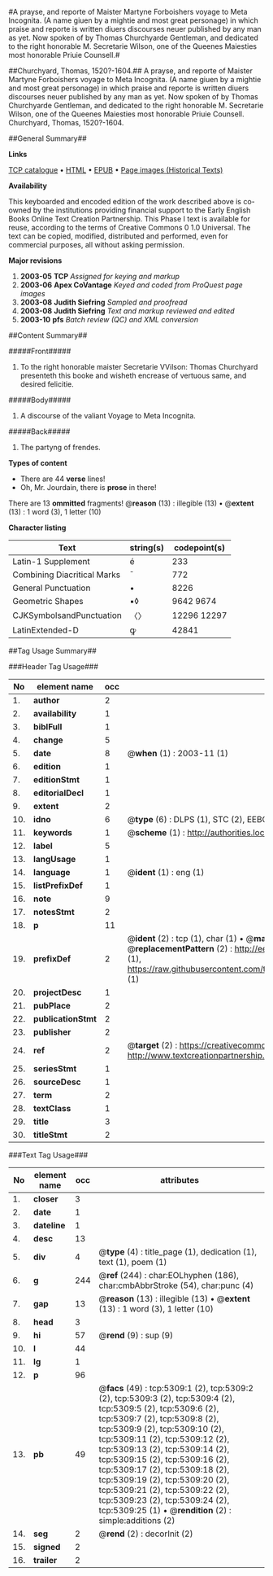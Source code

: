 #A prayse, and reporte of Maister Martyne Forboishers voyage to Meta Incognita. (A name giuen by a mightie and most great personage) in which praise and reporte is written diuers discourses neuer published by any man as yet. Now spoken of by Thomas Churchyarde Gentleman, and dedicated to the right honorable M. Secretarie Wilson, one of the Queenes Maiesties most honorable Priuie Counsell.#

##Churchyard, Thomas, 1520?-1604.##
A prayse, and reporte of Maister Martyne Forboishers voyage to Meta Incognita. (A name giuen by a mightie and most great personage) in which praise and reporte is written diuers discourses neuer published by any man as yet. Now spoken of by Thomas Churchyarde Gentleman, and dedicated to the right honorable M. Secretarie Wilson, one of the Queenes Maiesties most honorable Priuie Counsell.
Churchyard, Thomas, 1520?-1604.

##General Summary##

**Links**

[TCP catalogue](http://www.ota.ox.ac.uk/tcp/)  • 
[HTML](http://tei.it.ox.ac.uk/tcp/Texts-HTML/free/A18/A18761.html)  • 
[EPUB](http://tei.it.ox.ac.uk/tcp/Texts-EPUB/free/A18/A18761.epub) • 
[Page images (Historical Texts)](https://data.historicaltexts.jisc.ac.uk/view?pubId=eebo-99840779e&pageId=eebo-99840779e-5309-1)

**Availability**

This keyboarded and encoded edition of the
	       work described above is co-owned by the institutions
	       providing financial support to the Early English Books
	       Online Text Creation Partnership. This Phase I text is
	       available for reuse, according to the terms of Creative
	       Commons 0 1.0 Universal. The text can be copied,
	       modified, distributed and performed, even for
	       commercial purposes, all without asking permission.

**Major revisions**

1. __2003-05__ __TCP__ *Assigned for keying and markup*
1. __2003-06__ __Apex CoVantage__ *Keyed and coded from ProQuest page images*
1. __2003-08__ __Judith Siefring__ *Sampled and proofread*
1. __2003-08__ __Judith Siefring__ *Text and markup reviewed and edited*
1. __2003-10__ __pfs__ *Batch review (QC) and XML conversion*

##Content Summary##

#####Front#####

1. To the right honorable maister Secretarie VVilson: Thomas Churchyard presenteth this booke and wisheth encrease of vertuous same, and desired felicitie.

#####Body#####

1. A discourse of the valiant Voyage to Meta Incognita.

#####Back#####

1. The partyng of frendes.

**Types of content**

  * There are 44 **verse** lines!
  * Oh, Mr. Jourdain, there is **prose** in there!

There are 13 **ommitted** fragments! 
 @__reason__ (13) : illegible (13)  •  @__extent__ (13) : 1 word (3), 1 letter (10)

**Character listing**


|Text|string(s)|codepoint(s)|
|---|---|---|
|Latin-1 Supplement|é|233|
|Combining             Diacritical Marks|̄|772|
|General Punctuation|•|8226|
|Geometric Shapes|▪◊|9642 9674|
|CJKSymbolsandPunctuation|〈〉|12296 12297|
|LatinExtended-D|ꝙ|42841|

##Tag Usage Summary##

###Header Tag Usage###

|No|element name|occ|attributes|
|---|---|---|---|
|1.|__author__|2||
|2.|__availability__|1||
|3.|__biblFull__|1||
|4.|__change__|5||
|5.|__date__|8| @__when__ (1) : 2003-11 (1)|
|6.|__edition__|1||
|7.|__editionStmt__|1||
|8.|__editorialDecl__|1||
|9.|__extent__|2||
|10.|__idno__|6| @__type__ (6) : DLPS (1), STC (2), EEBO-CITATION (1), PROQUEST (1), VID (1)|
|11.|__keywords__|1| @__scheme__ (1) : http://authorities.loc.gov/ (1)|
|12.|__label__|5||
|13.|__langUsage__|1||
|14.|__language__|1| @__ident__ (1) : eng (1)|
|15.|__listPrefixDef__|1||
|16.|__note__|9||
|17.|__notesStmt__|2||
|18.|__p__|11||
|19.|__prefixDef__|2| @__ident__ (2) : tcp (1), char (1)  •  @__matchPattern__ (2) : ([0-9\-]+):([0-9IVX]+) (1), (.+) (1)  •  @__replacementPattern__ (2) : http://eebo.chadwyck.com/downloadtiff?vid=$1&page=$2 (1), https://raw.githubusercontent.com/textcreationpartnership/Texts/master/tcpchars.xml#$1 (1)|
|20.|__projectDesc__|1||
|21.|__pubPlace__|2||
|22.|__publicationStmt__|2||
|23.|__publisher__|2||
|24.|__ref__|2| @__target__ (2) : https://creativecommons.org/publicdomain/zero/1.0/ (1), http://www.textcreationpartnership.org/docs/. (1)|
|25.|__seriesStmt__|1||
|26.|__sourceDesc__|1||
|27.|__term__|2||
|28.|__textClass__|1||
|29.|__title__|3||
|30.|__titleStmt__|2||


###Text Tag Usage###

|No|element name|occ|attributes|
|---|---|---|---|
|1.|__closer__|3||
|2.|__date__|1||
|3.|__dateline__|1||
|4.|__desc__|13||
|5.|__div__|4| @__type__ (4) : title_page (1), dedication (1), text (1), poem (1)|
|6.|__g__|244| @__ref__ (244) : char:EOLhyphen (186), char:cmbAbbrStroke (54), char:punc (4)|
|7.|__gap__|13| @__reason__ (13) : illegible (13)  •  @__extent__ (13) : 1 word (3), 1 letter (10)|
|8.|__head__|3||
|9.|__hi__|57| @__rend__ (9) : sup (9)|
|10.|__l__|44||
|11.|__lg__|1||
|12.|__p__|96||
|13.|__pb__|49| @__facs__ (49) : tcp:5309:1 (2), tcp:5309:2 (2), tcp:5309:3 (2), tcp:5309:4 (2), tcp:5309:5 (2), tcp:5309:6 (2), tcp:5309:7 (2), tcp:5309:8 (2), tcp:5309:9 (2), tcp:5309:10 (2), tcp:5309:11 (2), tcp:5309:12 (2), tcp:5309:13 (2), tcp:5309:14 (2), tcp:5309:15 (2), tcp:5309:16 (2), tcp:5309:17 (2), tcp:5309:18 (2), tcp:5309:19 (2), tcp:5309:20 (2), tcp:5309:21 (2), tcp:5309:22 (2), tcp:5309:23 (2), tcp:5309:24 (2), tcp:5309:25 (1)  •  @__rendition__ (2) : simple:additions (2)|
|14.|__seg__|2| @__rend__ (2) : decorInit (2)|
|15.|__signed__|2||
|16.|__trailer__|2||
